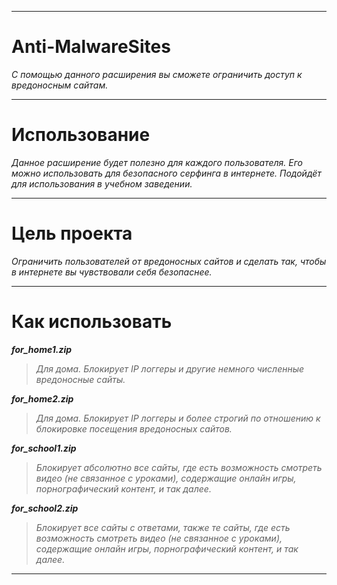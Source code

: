 ***
# Anti-MalwareSites
*С помощью данного расширения вы сможете ограничить доступ к вредоносным сайтам.*
***
# Использование
*Данное расширение будет полезно для каждого пользователя. Его можно использовать для безопасного серфинга в интернете. Подойдёт для использования в учебном заведении.*
***
# Цель проекта
*Ограничить пользователей от вредоносных сайтов и сделать так, чтобы в интернете вы чувствовали себя безопаснее.*
***
# Как использовать
***for_home1.zip***  
>*Для дома. Блокирует IP логгеры и другие немного численные вредоносные сайты.*

***for_home2.zip***
>*Для дома. Блокирует IP логгеры и более строгий по отношению к блокировке посещения вредоносных сайтов.*

***for_school1.zip***
>*Блокирует абсолютно все сайты, где есть возможность смотреть видео (не связанное с уроками), содержащие онлайн игры, порнографический контент, и так далее.*

***for_school2.zip***
>*Блокирует все сайты с ответами, также те сайты, где есть возможность смотреть видео (не связанное с уроками), содержащие онлайн игры, порнографический контент, и так далее.*
***
